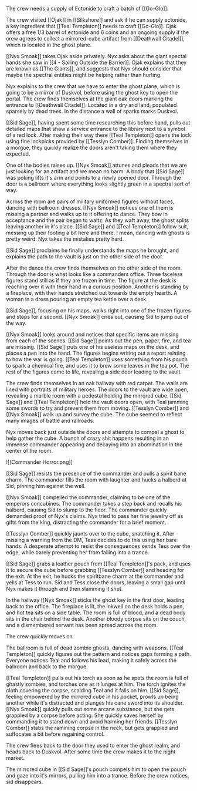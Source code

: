 The crew needs a supply of Ectonide to craft a batch of [[Go-Glo]].

The crew visited [[Ojak]] in [[Silkshore]] and ask if he can supply ectonide, a key ingredient that [[Teal Templeton]] needs to craft [[Go-Glo]]. Ojak offers a free 1/3 barrel of ectonide and 6 coins and an ongoing supply if the crew agrees to collect a mirrored-cube artifact from [[Deathwall Citadel]], which is located in the ghost plane.

[[Nyx Smoak]] takes Ojak aside privately. Nyx asks about the giant spectal hands she saw in [[4 - Sailing Outside the Barrier]]. Ojak explains that they are known as [[The Giants]], and suggests that Nyx should consider that maybe the spectral entities might be helping rather than hurting.

Nyx explains to the crew that we have to enter the ghost plane, which is going to be a mirror of Duskvol, before using the ghost key to open the portal. The crew finds themselves at the giant oak doors marking the entrance to [[Deathwall Citadel]]. Located in a dry arid land, populated sparsely by dead trees. In the distance a wall of sparks marks Duskvol.

[[Sid Sage]], having spent some time researching this before hand, pulls out detailed maps that show a service entrance to the library next to a symbol of a red lock. After making their way there [[Teal Templeton]] opens the lock using fine lockpicks provided by [[Tesslyn Comber]]. Finding themselves in a morgue, they quickly realize the doors aren't taking them where they expected.

One of the bodies raises up. [[Nyx Smoak]] attunes and pleads that we are just looking for an artifact and we mean no harm. A body that [[Sid Sage]] was poking lifts it's arm and points to a newly opened door. Through the door is a ballroom where everything looks slightly green in a spectral sort of way. 

Across the room are pairs of military uniformed figures without faces, dancing with ballroom dresses. [[Nyx Smoak]] notices one of them is missing a partner and walks up to it offering to dance. They bow in acceptance and the pair began to waltz. As they waft away, the ghost splits leaving another in it's place. [[Sid Sage]] and [[Teal Templeton]] follow suit, messing up their footing a bit here and there. I mean, dancing with ghosts is pretty weird. Nyx takes the mistakes pretty hard.

[[Sid Sage]] proclaims he finally understands the maps he brought, and explains the path to the vault is just on the other side of the door.

After the dance the crew finds themselves on the other side of the room. Through the door is what looks like a commanders office. Three faceless figures stand still as if they are frozen in time. The figure at the desk is reaching over it with their hand in a curious position. Another is standing by a fireplace, with their hands stretched out towards the empty hearth. A woman in a dress pouring an empty tea kettle over a desk.

[[Sid Sage]], focusing on his maps, walks right into one of the frozen figures and stops for a second. [[Nyx Smoak]] cries out, causing Sid to jump out of the way.

[[Nyx Smoak]] looks around and notices that specific items are missing from each of the scenes. [[Sid Sage]] points out the pen, paper, fire, and tea are missing. [[Sid Sage]] puts one of his useless maps on the desk, and places a pen into the hand. The figures begins writing out a report relating to how the war is going. [[Teal Templeton]] uses something from his pouch to spark a chemical fire, and uses it to brew some leaves in the tea pot. The rest of the figures come to life, revealing a side door leading to the vault.

The crew finds themselves in an oak hallway with red carpet. The walls are lined with portraits of military heroes. The doors to the vault are wide open, revealing a marble room with a pedestal holding the mirrored cube. [[Sid Sage]] and [[Teal Templeton]] hold the vault doors open, with Teal jamming some swords to try and prevent them from moving. [[Tesslyn Comber]] and [[Nyx Smoak]] walk up and survey the cube. The cube seemed to reflect many images of battle and railroads.

Nyx moves back just outside the doors and attempts to compel a ghost to help gather the cube. A bunch of crazy shit happens resulting in an immense commander appearing and decaying into an abomination in the center of the room.

![[Commander Horror.png]]

[[Sid Sage]] resists the presence of the commander and pulls a spirit bane charm. The commander fills the room with laughter and hucks a halberd at Sid, pinning him against the wall.

[[Nyx Smoak]] compelled the commander, claiming to be one of the emperors concubines. The commander takes a step back and recalls his halberd, causing Sid to slump to the floor. The commander quickly demanded proof of Nyx's claims. Nyx tried to pass her fine jewelry off as gifts from the king, distracting the commander for a brief moment.

[[Tesslyn Comber]] quickly jaunts over to the cube, snatching it. After missing a warning from the DM, Tess decides to do this using her bare hands. A desperate attempt to resist the consequences sends Tess over the edge, while barely preventing her from falling into a trance.

[[Sid Sage]] grabs a leather pouch from [[Teal Templeton]]'s pack, and uses it to secure the cube before grabbing [[Tesslyn Comber]] and heading for the exit. At the exit, he hucks the spiritbane charm at the commander and yells at Tess to run. Sid and Tess close the doors, leaving a small gap until Nyx makes it through and then slamming it shut.

In the hallway [[Nyx Smoak]] sticks the ghost key in the first door, leading back to the office. The fireplace is lit, the inkwell on the desk holds a pen, and hot tea sits on a side table. The room is full of blood, and a dead body sits in the chair behind the desk. Another bloody corpse sits on the couch, and a dismembered servant has been spread across the room.

The crew quickly moves on.

The ballroom is full of dead zombie ghosts, dancing with weapons. [[Teal Templeton]] quickly figures out the pattern and notices gaps forming a path. Everyone notices Teal and follows his lead, making it safely across the ballroom and back to the morgue.

[[Teal Templeton]] pulls out his torch as soon as he spots the room is full of ghastly zombies, and torches one as it lunges at him. The torch ignites the cloth covering the corpse, scalding Teal and it falls on him. [[Sid Sage]], feeling empowered by the mirrored cube in his pocket, prowls up being another while it's distracted and plunges his cane sword into its shoulder. [[Nyx Smoak]] quickly pulls out some arcane substance, but she gets grappled by a corpse before acting. She quickly saves herself by commanding it to stand down and avoid harming her friends. [[Tesslyn Comber]] stabs the ramining corpse in the neck, but gets grappled and suffocates a bit before regaining control.

The crew flees back to the door they used to enter the ghost realm, and heads back to Duskvol. After some time the crew makes it to the night market.

The mirrored cube in [[Sid Sage]]'s pouch compels him to open the pouch and gaze into it's mirrors, pulling him into a trance. Before the crew notices, sid disappears.